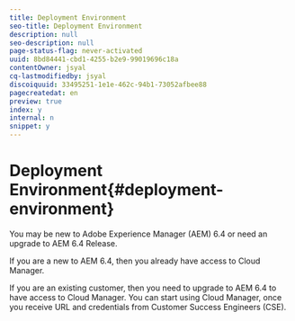 ```yaml
---
title: Deployment Environment
seo-title: Deployment Environment
description: null
seo-description: null
page-status-flag: never-activated
uuid: 8bd84441-cbd1-4255-b2e9-99019696c18a
contentOwner: jsyal
cq-lastmodifiedby: jsyal
discoiquuid: 33495251-1e1e-462c-94b1-73052afbee88
pagecreatedat: en
preview: true
index: y
internal: n
snippet: y
---
```


# Deployment Environment{#deployment-environment}

You may be new to Adobe Experience Manager (AEM) 6.4 or need an upgrade to AEM 6.4 Release.

If you are a new to AEM 6.4, then you already have access to Cloud Manager.

If you are an existing customer, then you need to upgrade to AEM 6.4 to have access to Cloud Manager. You can start using Cloud Manager, once you receive URL and credentials from Customer Success Engineers (CSE).
